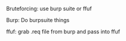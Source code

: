 Bruteforcing: use burp suite or ffuf

Burp: Do burpsuite things

ffuf: grab .req file from burp and pass into ffuf